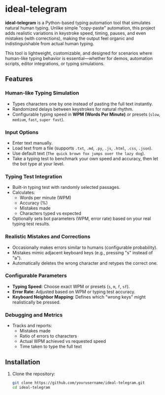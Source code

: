 # ideal-telegram

**ideal-telegram** is a Python-based typing automation tool that simulates natural human typing. Unlike simple "copy-paste" automation, this project adds realistic variations in keystroke speed, timing, pauses, and even mistakes (with corrections), making the output feel organic and indistinguishable from actual human typing.

This tool is lightweight, customizable, and designed for scenarios where human-like typing behavior is essential—whether for demos, automation scripts, editor integrations, or typing simulations.

## Features

### Human-like Typing Simulation
- Types characters one by one instead of pasting the full text instantly.
- Randomized delays between keystrokes for natural rhythm.
- Configurable typing speed in **WPM (Words Per Minute)** or presets (`slow`, `medium`, `fast`, `super fast`).

### Input Options
- Enter text manually.
- Load text from a file (supports `.txt`, `.md`, `.py`, `.js`, `.html`, `.css`, `.json`).
- Use default text (`The quick brown fox jumps over the lazy dog`).
- Take a typing test to benchmark your own speed and accuracy, then let the bot type at your level.

### Typing Test Integration
- Built-in typing test with randomly selected passages.
- Calculates:
  - Words per minute (WPM)  
  - Accuracy (%)  
  - Mistakes made  
  - Characters typed vs expected  
- Optionally sets bot parameters (WPM, error rate) based on your real typing test results.

### Realistic Mistakes and Corrections
- Occasionally makes errors similar to humans (configurable probability).
- Mistakes mimic adjacent keyboard keys (e.g., pressing "s" instead of "a").
- Automatically deletes the wrong character and retypes the correct one.

### Configurable Parameters
- **Typing Speed**: Choose exact WPM or presets (`s`, `m`, `f`, `sf`).
- **Error Rate**: Adjusted based on WPM or typing test accuracy.
- **Keyboard Neighbor Mapping**: Defines which "wrong keys" might realistically be pressed.

### Debugging and Metrics
- Tracks and reports:
  - Mistakes made
  - Ratio of errors to characters
  - Actual WPM achieved vs requested speed
  - Time taken to type the full text

## Installation

1. Clone the repository:
   ```bash
   git clone https://github.com/yourusername/ideal-telegram.git
   cd ideal-telegram
